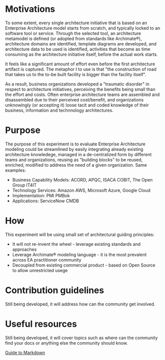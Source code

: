 # Motivations

To some extent, every single architecture initiative that is based on an Enterprise Architecture model starts from scratch, and typically locked to an software tool or service. Through the selected tool, an architecture metamodel is defined (or adopted from standards like Archimate®), architecture domains are identified, template diagrams are developed, and architecture data to be used is identified, activities that become as time consuming as the architecture initiative itself, before the actual work starts.

It feels like a significant amount of effort even before the first architecture artifact is captured. The metaphor I to use is that "the construction of road that takes us to the to-be built facility is bigger than the facility itself". 

As a result, business organizations developed a "traumatic disorder" in respect to architecture initiatives, perceiving the benefits being small than the effort and costs. Often enterprise architecture teams are assembled and disassembled due to their perceived cost/benefit, and organizations unknowingly (or accepting it) loose tacit and coded knowledge of their business, information and technnology architectures.

# Purpose

The purpose of this experiment is to evaluate Enterprise Architecture modeling could be streamlined by easily integrating already existing architecture knowledege, managed in a de-centralized form by different teams and organizations, reusing as "building blocks" to be reused, enriched, modified to address the need of a given organization. Same examples:

* Business Capability Models: ACORD, APQC, ISACA COBIT, The Open Group IT4IT
* Technology Services: Amazon AWS, Microsoft Azure, Google Cloud
* Implementation: PMI PMBok
* Applications: ServiceNow CMDB

# How

This experiment will be using small set of architectural guiding principles:

* It will not re-invent the wheel - leverage existing standards and approaches
* Leverage Archimate® modeling language - it is the most prevalent across EA practitioner community
* Decoupled from existing commercial product - based on Open Source to allow unrestricted usege

# Contribution guidelines

Still being developed, it will address how can the community get involved.

# Useful resources

Still being developed, it will cover topics such as where can the community find your docs or anything else the community should know.



[Guide to Markdown](https://docs.github.com/github/writing-on-github/getting-started-with-writing-and-formatting-on-github/basic-writing-and-formatting-syntax)
